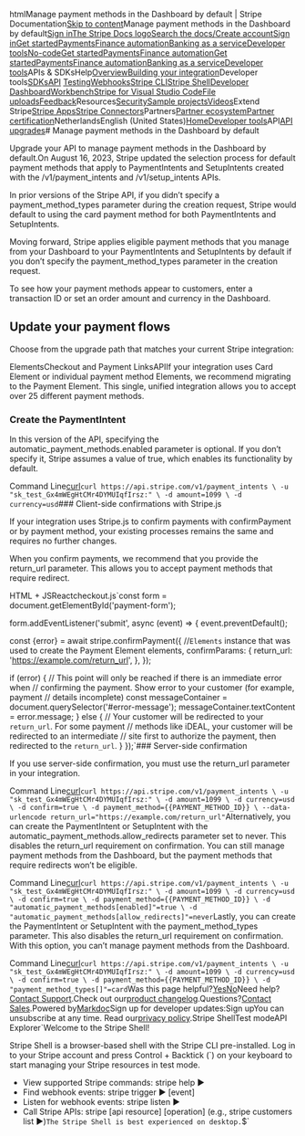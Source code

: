 htmlManage payment methods in the Dashboard by default | Stripe Documentation[Skip to content](#main-content)Manage payment methods in the Dashboard by default[Sign in](https://dashboard.stripe.com/login?redirect=https%3A%2F%2Fdocs.stripe.com%2Fupgrades%2Fmanage-payment-methods)[The Stripe Docs logo](/)[Search the docs/](#)[Create account](https://dashboard.stripe.com/register)[Sign in](https://dashboard.stripe.com/login?redirect=https%3A%2F%2Fdocs.stripe.com%2Fupgrades%2Fmanage-payment-methods)[Get started](/get-started)[Payments](/payments)[Finance automation](/finance-automation)[Banking as a service](/financial-services)[Developer tools](/development)[No-code](/no-code)[Get started](/get-started)[Payments](/payments)[Finance automation](/finance-automation)[](#)[Get started](/get-started)[Payments](/payments)[Finance automation](/finance-automation)[Banking as a service](/financial-services)[Developer tools](/development)[](#)APIs & SDKsHelp[Overview](/docs/development)[Building your integration](#)Developer tools[SDKs](#)[API](#)
[Testing](#)[Webhooks](#)[Stripe CLI](#)[Stripe Shell](#)[Developer Dashboard](#)[Workbench](#)[Stripe for Visual Studio Code](/docs/stripe-vscode)[File uploads](/docs/file-upload)[Feedback](/docs/dev-tools-csat)Resources[Security](#)[Sample projects](#)[Videos](#)Extend Stripe[Stripe Apps](#)[Stripe Connectors](#)Partners[Partner ecosystem](/docs/partners)[Partner certification](/docs/partners/training-and-certification)NetherlandsEnglish (United States)[](#)[](#)[Home](/docs)[Developer tools](/docs/development)API[API upgrades](/docs/upgrades)# Manage payment methods in the Dashboard by default

Upgrade your API to manage payment methods in the Dashboard by default.On August 16, 2023, Stripe updated the selection process for default payment methods that apply to PaymentIntents and SetupIntents created with the /v1/payment_intents and /v1/setup_intents APIs.

In prior versions of the Stripe API, if you didn’t specify a payment_method_types parameter during the creation request, Stripe would default to using the card payment method for both PaymentIntents and SetupIntents.

Moving forward, Stripe applies eligible payment methods that you manage from your Dashboard to your PaymentIntents and SetupIntents by default if you don’t specify the payment_method_types parameter in the creation request.

To see how your payment methods appear to customers, enter a transaction ID or set an order amount and currency in the Dashboard.

## Update your payment flows

Choose from the upgrade path that matches your current Stripe integration:

ElementsCheckout and Payment LinksAPIIf your integration uses Card Element or individual payment method Elements, we recommend migrating to the Payment Element. This single, unified integration allows you to accept over 25 different payment methods.

### Create the PaymentIntent

In this version of the API, specifying the automatic_payment_methods.enabled parameter is optional. If you don’t specify it, Stripe assumes a value of true, which enables its functionality by default.

Command Line[curl](#)`curl https://api.stripe.com/v1/payment_intents \
  -u "sk_test_Gx4mWEgHtCMr4DYMUIqfIrsz:" \
  -d amount=1099 \
  -d currency=usd`### Client-side confirmations with Stripe.js

If your integration uses Stripe.js to confirm payments with confirmPayment or by payment method, your existing processes remains the same and requires no further changes.

When you confirm payments, we recommend that you provide the return_url parameter. This allows you to accept payment methods that require redirect.

HTML + JSReactcheckout.js`const form = document.getElementById('payment-form');

form.addEventListener('submit', async (event) => {
  event.preventDefault();

  const {error} = await stripe.confirmPayment({
    //`Elements` instance that was used to create the Payment Element
    elements,
    confirmParams: {
      return_url: 'https://example.com/return_url',
    },
  });

  if (error) {
    // This point will only be reached if there is an immediate error when
    // confirming the payment. Show error to your customer (for example, payment
    // details incomplete)
    const messageContainer = document.querySelector('#error-message');
    messageContainer.textContent = error.message;
  } else {
    // Your customer will be redirected to your `return_url`. For some payment
    // methods like iDEAL, your customer will be redirected to an intermediate
    // site first to authorize the payment, then redirected to the `return_url`.
  }
});`### Server-side confirmation

If you use server-side confirmation, you must use the return_url parameter in your integration.

Command Line[curl](#)`curl https://api.stripe.com/v1/payment_intents \
  -u "sk_test_Gx4mWEgHtCMr4DYMUIqfIrsz:" \
  -d amount=1099 \
  -d currency=usd \
  -d confirm=true \
  -d payment_method={{PAYMENT_METHOD_ID}} \
  --data-urlencode return_url="https://example.com/return_url"`Alternatively, you can create the PaymentIntent or SetupIntent with the automatic_payment_methods.allow_redirects parameter set to never. This disables the return_url requirement on confirmation. You can still manage payment methods from the Dashboard, but the payment methods that require redirects won’t be eligible.

Command Line[curl](#)`curl https://api.stripe.com/v1/payment_intents \
  -u "sk_test_Gx4mWEgHtCMr4DYMUIqfIrsz:" \
  -d amount=1099 \
  -d currency=usd \
  -d confirm=true \
  -d payment_method={{PAYMENT_METHOD_ID}} \
  -d "automatic_payment_methods[enabled]"=true \
  -d "automatic_payment_methods[allow_redirects]"=never`Lastly, you can create the PaymentIntent or SetupIntent with the payment_method_types parameter. This also disables the return_url requirement on confirmation. With this option, you can’t manage payment methods from the Dashboard.

Command Line[curl](#)`curl https://api.stripe.com/v1/payment_intents \
  -u "sk_test_Gx4mWEgHtCMr4DYMUIqfIrsz:" \
  -d amount=1099 \
  -d currency=usd \
  -d confirm=true \
  -d payment_method={{PAYMENT_METHOD_ID}} \
  -d "payment_method_types[]"=card`Was this page helpful?[Yes](#)[No](#)Need help?[Contact Support](https://support.stripe.com/).Check out our[product changelog](https://stripe.com/blog/changelog).Questions?[Contact Sales](https://stripe.com/contact/sales).Powered by[Markdoc](https://markdoc.dev)Sign up for developer updates:Sign upYou can unsubscribe at any time. Read our[privacy policy](https://stripe.com/privacy).Stripe ShellTest modeAPI Explorer[](https://stripe.com/docs/stripe-cli#install)`Welcome to the Stripe Shell!

Stripe Shell is a browser-based shell with the Stripe CLI pre-installed. Log in to your
Stripe account and press Control + Backtick (`) on your keyboard to start managing your Stripe
resources in test mode.

- View supported Stripe commands: stripe help ▶️
- Find webhook events: stripe trigger ▶️ [event]
- Listen for webhook events: stripe listen ▶
- Call Stripe APIs: stripe [api resource] [operation] (e.g., stripe customers list ▶️)`The Stripe Shell is best experienced on desktop.`$`
